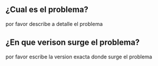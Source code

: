 ## ¿Cual es el problema?
por favor describe a detalle el problema

## ¿En que verison surge el problema?
por favor escribe la version exacta donde surge el problema
